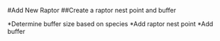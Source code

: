 #Add New Raptor
##Create a raptor nest point and buffer

*Determine buffer size based on species
*Add raptor nest point
*Add buffer